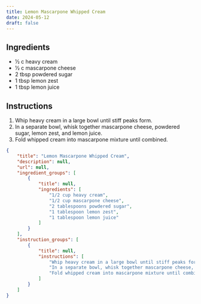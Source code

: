 ```yaml
---
title: Lemon Mascarpone Whipped Cream
date: 2024-05-12
draft: false
---
```


## Ingredients

* 1⁄2 c heavy cream
* 1⁄2 c mascarpone cheese
* 2 tbsp powdered sugar
* 1 tbsp lemon zest
* 1 tbsp lemon juice

## Instructions

1. Whip heavy cream in a large bowl until stiff peaks form.
2. In a separate bowl, whisk together mascarpone cheese, powdered sugar, lemon zest, and lemon juice.
3. Fold whipped cream into mascarpone mixture until combined.

```json
{
    "title": "Lemon Mascarpone Whipped Cream",
    "description": null,
    "url": null,
    "ingredient_groups": [
        {
            "title": null,
            "ingredients": [
                "1/2 cup heavy cream",
                "1/2 cup mascarpone cheese",
                "2 tablespoons powdered sugar",
                "1 tablespoon lemon zest",
                "1 tablespoon lemon juice"
            ]
        }
    ],
    "instruction_groups": [
        {
            "title": null,
            "instructions": [
                "Whip heavy cream in a large bowl until stiff peaks form.",
                "In a separate bowl, whisk together mascarpone cheese, powdered sugar, lemon zest, and lemon juice.",
                "Fold whipped cream into mascarpone mixture until combined."
            ]
        }
    ]
}
```